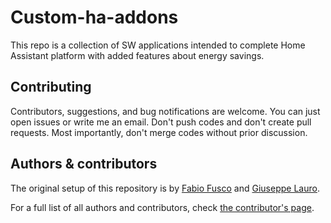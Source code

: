 # Custom-ha-addons
This repo is a collection of SW applications intended to complete Home Assistant platform with added features about energy savings.

## Contributing

Contributors, suggestions, and bug notifications are welcome. You can just open issues or write me an email. Don't push codes and don't create pull requests. Most importantly, don't merge codes without prior discussion.

## Authors & contributors

The original setup of this repository is by [Fabio Fusco](https://github.com/fabiofusco-rre) and [Giuseppe Lauro](https://github.com/peppelauro).

For a full list of all authors and contributors,
check [the contributor's page](https://github.com/fabiofusco-rre/custom-ha-addons/graphs/contributors).
